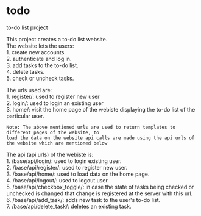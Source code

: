 # todo
to-do list project<br>

This project creates a to-do list website.<br>
The website lets the users:<br>
    1. create new accounts.<br>
    2. authenticate and log in.<br>
    3. add tasks to the to-do list.<br>
    4. delete tasks.<br>
    5. check or uncheck tasks.<br>

The urls used are:<br>
    1. register/: used to register new user<br>
    2. login/: used to login an existing user<br>
    3. home/: visit the home page of the webiste displaying the to-do list of the particular user.<br>

    Note: The above mentioned urls are used to return templates to different pages of the website, to
    load the data on the website api calls are made using the api urls of the website which are mentioned below

The api (api urls) of the webiste is:<br>
    1. /base/api/login/: used to login existing user.<br>
    2. /base/api/register/: used to register new user.<br>
    3. /base/api/home/: used to load data on the home page.<br>
    4. /base/api/logout/: used to logout user.<br>
    5. /base/api/checkbox_toggle/: in case the state of tasks being checked or unchecked is changed that change is registered at the server with this url.<br>
    6. /base/api/add_task/: adds new task to the user's to-do list.<br>
    7. /base/api/delete_task/: deletes an existing task.<br>
